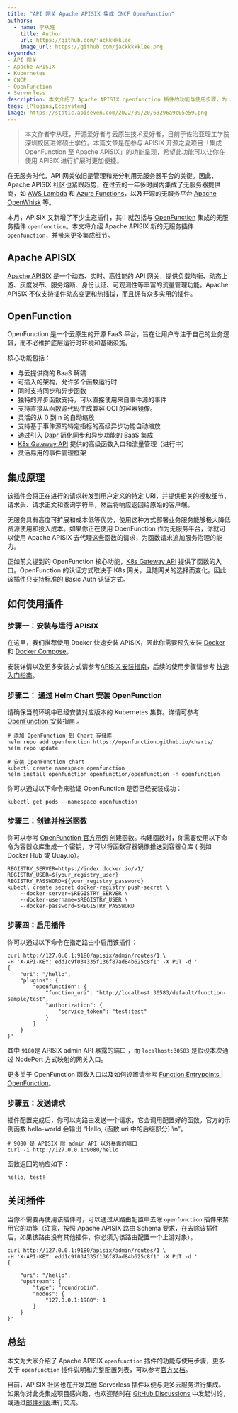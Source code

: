 ```yaml
---
title: "API 网关 Apache APISIX 集成 CNCF OpenFunction"
authors:
  - name: 李从旺
    title: Author
    url: https://github.com/jackkkkklee
    image_url: https://github.com/jackkkkklee.png
keywords: 
- API 网关
- Apache APISIX
- Kubernetes
- CNCF
- OpenFunction
- Serverless
description: 本文介绍了 Apache APISIX openfunction 插件的功能与使用步骤，为 APISIX 的无服务领域功能再添一员。
tags: [Plugins,Ecosystem]
image: https://static.apiseven.com/2022/09/20/63296a9c05e59.png
---
```


> 本文作者李从旺，开源爱好者与云原生技术爱好者，目前于佐治亚理工学院深圳校区进修硕士学位。本篇文章是在参与 APISIX 开源之夏项目「集成 OpenFunction 至 Apache APISIX」的功能呈现，希望此功能可以让你在使用 APISIX 进行扩展时更加便捷。

<!--truncate-->

在无服务时代，API 网关依旧是管理和充分利用无服务器平台的关键。因此，Apache APISIX 社区也紧跟趋势，在过去的一年多时间内集成了无服务器提供商，如 [AWS Lambda](https://aws.amazon.com/lambda/) 和 [Azure Functions](https://docs.microsoft.com/en-us/azure/azure-functions/functions-overview)，以及开源的无服务平台 [Apache OpenWhisk](https://openwhisk.apache.org/) 等。

本月，APISIX 又新增了不少生态插件，其中就包括与 [OpenFunction](https://openfunction.dev/) 集成的无服务插件 `openfunction`。本文将介绍 Apache APISIX 新的无服务插件 `openfunction`，并带来更多集成细节。

## Apache APISIX

[Apache APISIX](https://apisix.apache.org/) 是一个动态、实时、高性能的 API 网关，提供负载均衡、动态上游、灰度发布、服务熔断、身份认证、可观测性等丰富的流量管理功能。Apache APISIX 不仅支持插件动态变更和热插拔，而且拥有众多实用的插件。

## OpenFunction

OpenFunction 是一个云原生的开源 FaaS 平台，旨在让用户专注于自己的业务逻辑，而不必维护底层运行时环境和基础设施。

核心功能包括：

- 与云提供商的 BaaS 解耦
- 可插入的架构，允许多个函数运行时
- 同时支持同步和异步函数
- 独特的异步函数支持，可以直接使用来自事件源的事件
- 支持直接从函数源代码生成兼容 OCI 的容器镜像。
- 灵活的从 0 到 n 的自动缩放
- 支持基于事件源的特定指标的高级异步功能自动缩放
- 通过引入 [Dapr](https://dapr.io/) 简化同步和异步功能的 BaaS 集成
- [K8s Gateway API](https://gateway-api.sigs.k8s.io/) 提供的高级函数入口和流量管理（进行中）
- 灵活易用的事件管理框架

## 集成原理

该插件会将正在进行的请求转发到用户定义的特定 URI，并提供相关的授权细节、请求头、请求正文和查询字符串，然后将响应返回给原始的客户端。

无服务具有高度可扩展和成本低等优势，使用这种方式部署业务服务能够极大降低资源使用和投入成本。如果你正在使用 OpenFunction 作为无服务平台，你就可以使用 Apache APISIX 去代理这些函数的请求，为函数请求追加服务治理的能力。

正如前文提到的 OpenFunction 核心功能，[K8s Gateway API](https://gateway-api.sigs.k8s.io/) 提供了函数的入口。OpenFunction 的认证方式取决于 K8s 网关，且随网关的选择而变化。因此该插件只支持标准的 Basic Auth 认证方式。

## 如何使用插件

### 步骤一：安装与运行 APISIX

在这里，我们推荐使用 Docker 快速安装 APISIX，因此你需要预先安装 [Docker](https://www.docker.com/) 和 [Docker Compose](https://docs.docker.com/compose/)。

安装详情以及更多安装方式请参考[APISIX 安装指南](https://apisix.apache.org/zh/docs/apisix/installation-guide/)，后续的使用步骤请参考 [快速入门指南](https://apisix.apache.org/zh/docs/apisix/getting-started/)。

### 步骤二： 通过 Helm Chart 安装 OpenFunction

请确保当前环境中已经安装对应版本的 Kubernetes 集群。详情可参考 [OpenFunction 安装指南](https://openfunction.dev/docs/getting-started/installation/) 。

```shell
# 添加 OpenFunction 到 Chart 存储库
helm repo add openfunction https://openfunction.github.io/charts/
helm repo update
```

```shell
# 安装 OpenFunction chart
kubectl create namespace openfunction
helm install openfunction openfunction/openfunction -n openfunction
```

你可以通过以下命令来验证 OpenFunction 是否已经安装成功：

```shell
kubectl get pods --namespace openfunction
```

### 步骤三：创建并推送函数

你可以参考 [OpenFunction 官方示例](https://github.com/OpenFunction/samples) 创建函数。构建函数时，你需要使用以下命令为容器仓库生成一个密钥，才可以将函数容器镜像推送到容器仓库 ( 例如 Docker Hub 或 Quay.io）。

```shell
REGISTRY_SERVER=https://index.docker.io/v1/ REGISTRY_USER=${your_registry_user} REGISTRY_PASSWORD=${your_registry_password}
kubectl create secret docker-registry push-secret \
    --docker-server=$REGISTRY_SERVER \
    --docker-username=$REGISTRY_USER \
    --docker-password=$REGISTRY_PASSWORD
```

### 步骤四：启用插件

你可以通过以下命令在指定路由中启用该插件：

```shell
curl http://127.0.0.1:9180/apisix/admin/routes/1 \
-H 'X-API-KEY: edd1c9f034335f136f87ad84b625c8f1' -X PUT -d '
{
    "uri": "/hello",
    "plugins": {
        "openfunction": {
            "function_uri": "http://localhost:30583/default/function-sample/test",
            "authorization": {
                "service_token": "test:test"
            }
        }
    }
}'
```

其中 `9180`是 APISIX admin API 暴露的端口 ，而 `localhost:30583` 是假设本次通过 NodePort 方式映射的网关入口。

更多关于 OpenFunction 函数入口以及如何设置请参考 [Function Entrypoints | OpenFunction](https://openfunction.dev/docs/concepts/networking/function-entrypoints/)。

### 步骤五：发送请求

插件配置完成后，你可以向路由发送一个请求，它会调用配置好的函数。官方的示例函数 hello-world 会输出 “Hello, {函数 uri 中的后缀部分}!\n”。

```shell
# 9080 是 APISIX 除 admin API 以外暴露的端口
curl -i http://127.0.0.1:9080/hello
```

函数返回的响应如下：

```text
hello, test!
```

## 关闭插件

当你不需要再使用该插件时，可以通过从路由配置中去除 `openfunction` 插件来禁用它的功能（注意，按照 Apache APISIX 路由 Schema 要求，在去除该插件后，如果该路由没有其他插件，你必须为该路由配置一个上游对象）。

```shell
curl http://127.0.0.1:9180/apisix/admin/routes/1 \
-H 'X-API-KEY: edd1c9f034335f136f87ad84b625c8f1' -X PUT -d '
{

    "uri": "/hello",
    "upstream": {
        "type": "roundrobin",
        "nodes": {
            "127.0.0.1:1980": 1
        }
    }
}'
```

## 总结

本文为大家介绍了 Apache APISIX `openfunction` 插件的功能与使用步骤，更多关于 `openfunction` 插件说明和完整配置列表，可以参考[官方文档](https://apisix.apache.org/zh/docs/apisix/next/plugins/openfunction/)。

目前，APISIX 社区也在开发其他 Serverless 插件以便与更多云服务进行集成。如果你对此类集成项目感兴趣，也欢迎随时在 [GitHub Discussions](https://github.com/apache/apisix/discussions) 中发起讨论，或通过[邮件列表](https://apisix.apache.org/zh/docs/general/join)进行交流。
